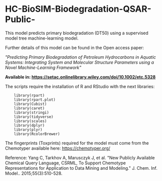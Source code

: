 # HC-BioSIM-Biodegradation-QSAR-Public-

This model predicts primary biodegradation (DT50) using a supervised model tree machine-learning model. 

Further details of this model can be found in the Open access paper: 

_"Predicting Primary Biodegradation of Petroleum Hydrocarbons in Aquatic Systems: Integrating System and Molecular Structure Parameters using a Novel Machine-Learning Framework"_

**Available in: https://setac.onlinelibrary.wiley.com/doi/10.1002/etc.5328**

The scripts require the installation of R and RStudio with the next libraries:

        library(rpart)
        library(rpart.plot)
        library(Cubist)
        library(caret)
        library(stringi)
        library(tidyverse)
        library(scales)
        library(dplyr)
        library(plyr)
        library(RcolorBrewer) 

The fingerprints (Toxprints) required for the model must come from the Chemotyper available here: 
https://chemotyper.org/

Reference: 
Yang C, Tarkhov A, Marusczyk J, et al. "New Publicly Available Chemical Query Language, CSRML, 
To Support Chemotype Representations for Application to Data Mining and Modeling." J. Chem. Inf. Model.. 2015;55(3):510-528.
